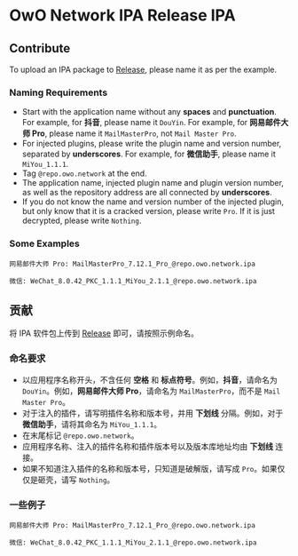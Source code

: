 # OwO Network IPA Release IPA

## Contribute
To upload an IPA package to [Release](https://github.com/OwO-Network/Repo/releases), please name it as per the example.

### Naming Requirements
- Start with the application name without any **spaces** and **punctuation**. For example, for **抖音**, please name it `DouYin`. For example, for **网易邮件大师 Pro**, please name it `MailMasterPro`, not `Mail Master Pro`.
- For injected plugins, please write the plugin name and version number, separated by **underscores**. For example, for **微信助手**, please name it `MiYou_1.1.1`.
- Tag `@repo.owo.network` at the end.
- The application name, injected plugin name and plugin version number, as well as the repository address are all connected by **underscores**.
- If you do not know the name and version number of the injected plugin, but only know that it is a cracked version, please write `Pro`. If it is just decrypted, please write `Nothing`.

### Some Examples
`网易邮件大师 Pro: MailMasterPro_7.12.1_Pro_@repo.owo.network.ipa`

`微信: WeChat_8.0.42_PKC_1.1.1_MiYou_2.1.1_@repo.owo.network.ipa`

## 贡献
将 IPA 软件包上传到 [Release](https://github.com/OwO-Network/Repo/releases) 即可，请按照示例命名。

### 命名要求
- 以应用程序名称开头，不含任何 **空格** 和 **标点符号**。例如，**抖音**，请命名为 `DouYin`。例如，**网易邮件大师 Pro**，请命名为 `MailMasterPro`，而不是 `Mail Master Pro`。
- 对于注入的插件，请写明插件名称和版本号，并用 **下划线** 分隔。例如，对于 **微信助手**，请将其命名为 `MiYou_1.1.1`。
- 在末尾标记 `@repo.owo.network`。
- 应用程序名称、注入的插件名称和插件版本号以及版本库地址均由 **下划线** 连接。
- 如果不知道注入插件的名称和版本号，只知道是破解版，请写成 `Pro`。如果仅仅是砸壳，请写 `Nothing`。

### 一些例子
`网易邮件大师 Pro: MailMasterPro_7.12.1_Pro_@repo.owo.network.ipa`

`微信: WeChat_8.0.42_PKC_1.1.1_MiYou_2.1.1_@repo.owo.network.ipa`
